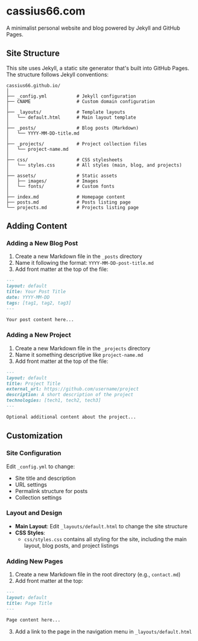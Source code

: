 # cassius66.com

A minimalist personal website and blog powered by Jekyll and GitHub Pages.

## Site Structure

This site uses Jekyll, a static site generator that's built into GitHub Pages. The structure follows Jekyll conventions:

```
cassius66.github.io/
│
├── _config.yml           # Jekyll configuration
├── CNAME                 # Custom domain configuration
│
├── _layouts/             # Template layouts
│   └── default.html      # Main layout template
│
├── _posts/               # Blog posts (Markdown)
│   └── YYYY-MM-DD-title.md
│
├── _projects/            # Project collection files
│   └── project-name.md
│
├── css/                  # CSS stylesheets
│   └── styles.css        # All styles (main, blog, and projects)
│
├── assets/               # Static assets
│   ├── images/           # Images
│   └── fonts/            # Custom fonts
│
├── index.md              # Homepage content
├── posts.md              # Posts listing page
└── projects.md           # Projects listing page
```

## Adding Content

### Adding a New Blog Post

1. Create a new Markdown file in the `_posts` directory
2. Name it following the format: `YYYY-MM-DD-post-title.md`
3. Add front matter at the top of the file:

```markdown
---
layout: default
title: Your Post Title
date: YYYY-MM-DD
tags: [tag1, tag2, tag3]
---

Your post content here...
```

### Adding a New Project

1. Create a new Markdown file in the `_projects` directory
2. Name it something descriptive like `project-name.md`
3. Add front matter at the top of the file:

```markdown
---
layout: default
title: Project Title
external_url: https://github.com/username/project
description: A short description of the project
technologies: [tech1, tech2, tech3]
---

Optional additional content about the project...
```

## Customization

### Site Configuration

Edit `_config.yml` to change:

- Site title and description
- URL settings
- Permalink structure for posts
- Collection settings

### Layout and Design

- **Main Layout**: Edit `_layouts/default.html` to change the site structure
- **CSS Styles**: 
  - `css/styles.css` contains all styling for the site, including the main layout, blog posts, and project listings

### Adding New Pages

1. Create a new Markdown file in the root directory (e.g., `contact.md`)
2. Add front matter at the top:

```markdown
---
layout: default
title: Page Title
---

Page content here...
```

3. Add a link to the page in the navigation menu in `_layouts/default.html`